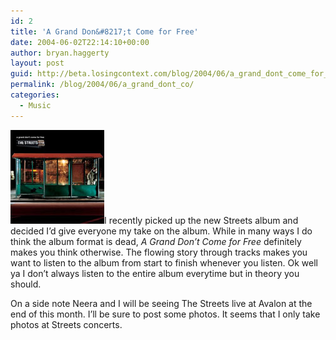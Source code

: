 ```yaml
---
id: 2
title: 'A Grand Don&#8217;t Come for Free'
date: 2004-06-02T22:14:10+00:00
author: bryan.haggerty
layout: post
guid: http://beta.losingcontext.com/blog/2004/06/a_grand_dont_come_for_free.php
permalink: /blog/2004/06/a_grand_dont_co/
categories:
  - Music
---
```

<img src="/blog/wp-content/uploads/legacy/the-streets-a-grand.jpg" alt="The Streets: A Grand Don't Come for Free" class="image-right" border="0" height="150" width="150" />I recently picked up the new Streets album and decided I&#8217;d give everyone my take on the album. While in many ways I do think the album format is dead, _A Grand Don&#8217;t Come for Free_ definitely makes you think otherwise. The flowing story through tracks makes you want to listen to the album from start to finish whenever you listen. Ok well ya I don&#8217;t always listen to the entire album everytime but in theory you should.

On a side note Neera and I will be seeing The Streets live at Avalon at the end of this month. I&#8217;ll be sure to post some photos. It seems that I only take photos at Streets concerts.